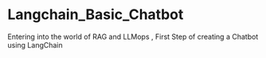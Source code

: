 # Langchain_Basic_Chatbot
Entering into the world of RAG and LLMops , First Step of creating a Chatbot using LangChain
